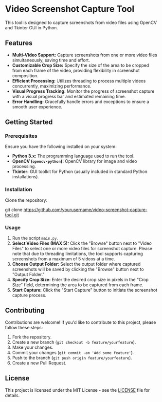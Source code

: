 # Video Screenshot Capture Tool

This tool is designed to capture screenshots from video files using OpenCV and Tkinter GUI in Python.

## Features

- **Multi-Video Support:** Capture screenshots from one or more video files simultaneously, saving time and effort.
- **Customizable Crop Size:** Specify the size of the area to be cropped from each frame of the video, providing flexibility in screenshot composition.
- **Efficient Processing:** Utilizes threading to process multiple videos concurrently, maximizing performance.
- **Visual Progress Tracking:** Monitor the progress of screenshot capture with a visual progress bar and estimated remaining time.
- **Error Handling:** Gracefully handle errors and exceptions to ensure a smooth user experience.

## Getting Started

### Prerequisites

Ensure you have the following installed on your system:

- **Python 3.x:** The programming language used to run the tool.
- **OpenCV (`opencv-python`):** OpenCV library for image and video processing.
- **Tkinter:** GUI toolkit for Python (usually included in standard Python installations).

### Installation

Clone the repository:

git clone https://github.com/yourusername/video-screenshot-capture-tool.git


### Usage

1. Run the script `main.py`.
2. **Select Video Files (MAX 5):** Click the "Browse" button next to "Video Files" to select one or more video files for screenshot capture. Please note that due to threading limitations, the tool supports capturing screenshots from a maximum of 5 videos at a time.
3. **Choose Output Folder:** Select the output folder where captured screenshots will be saved by clicking the "Browse" button next to "Output Folder."
4. **Specify Crop Size:** Enter the desired crop size in pixels in the "Crop Size" field, determining the area to be captured from each frame.
5. **Start Capture:** Click the "Start Capture" button to initiate the screenshot capture process.

## Contributing

Contributions are welcome! If you'd like to contribute to this project, please follow these steps:

1. Fork the repository.
2. Create a new branch (`git checkout -b feature/yourfeature`).
3. Make your changes.
4. Commit your changes (`git commit -am 'Add some feature'`).
5. Push to the branch (`git push origin feature/yourfeature`).
6. Create a new Pull Request.

## License

This project is licensed under the MIT License - see the [LICENSE](LICENSE) file for details.
